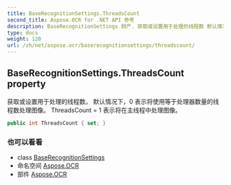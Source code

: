 ```yaml
---
title: BaseRecognitionSettings.ThreadsCount
second_title: Aspose.OCR for .NET API 参考
description: BaseRecognitionSettings 财产. 获取或设置用于处理的线程数 默认情况下0 表示将使用等于处理器数量的线程数处理图像 ThreadsCount  1 表示将在主线程中处理图像
type: docs
weight: 120
url: /zh/net/aspose.ocr/baserecognitionsettings/threadscount/
---
```

## BaseRecognitionSettings.ThreadsCount property

获取或设置用于处理的线程数。 默认情况下，0 表示将使用等于处理器数量的线程数处理图像。 ThreadsCount = 1 表示将在主线程中处理图像。

```csharp
public int ThreadsCount { set; }
```

### 也可以看看

* class [BaseRecognitionSettings](../)
* 命名空间 [Aspose.OCR](../../baserecognitionsettings/)
* 部件 [Aspose.OCR](../../../)


